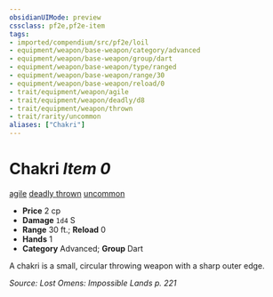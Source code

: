 ```yaml
---
obsidianUIMode: preview
cssclass: pf2e,pf2e-item
tags:
- imported/compendium/src/pf2e/loil
- equipment/weapon/base-weapon/category/advanced
- equipment/weapon/base-weapon/group/dart
- equipment/weapon/base-weapon/type/ranged
- equipment/weapon/base-weapon/range/30
- equipment/weapon/base-weapon/reload/0
- trait/equipment/weapon/agile
- trait/equipment/weapon/deadly/d8
- trait/equipment/weapon/thrown
- trait/rarity/uncommon
aliases: ["Chakri"]
---
```

# Chakri *Item 0*  
[agile](agile.md)  [deadly <d8>](deadly.md)  [thrown](thrown.md)  [uncommon](uncommon.md)  

- **Price** 2 cp
- **Damage** `1d4` S
- **Range** 30 ft.; **Reload** 0
- **Hands** 1
- **Category** Advanced; **Group** Dart 

A chakri is a small, circular throwing weapon with a sharp outer edge.

*Source: Lost Omens: Impossible Lands p. 221*